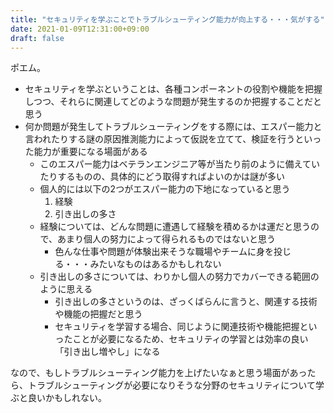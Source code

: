```yaml
---
title: "セキュリティを学ぶことでトラブルシューティング能力が向上する・・・気がする"
date: 2021-01-09T12:31:00+09:00
draft: false
---
```


ポエム。

<!--more-->

- セキュリティを学ぶということは、各種コンポーネントの役割や機能を把握しつつ、それらに関連してどのような問題が発生するのか把握することだと思う
- 何か問題が発生してトラブルシューティングをする際には、エスパー能力と言われたりする謎の原因推測能力によって仮説を立てて、検証を行うといった能力が重要になる場面がある
    - このエスパー能力はベテランエンジニア等が当たり前のように備えていたりするものの、具体的にどう取得すればよいのかは謎が多い
    - 個人的には以下の2つがエスパー能力の下地になっていると思う
        1. 経験
        2. 引き出しの多さ
    - 経験については、どんな問題に遭遇して経験を積めるかは運だと思うので、あまり個人の努力によって得られるものではないと思う
        - 色んな仕事や問題が体験出来そうな職場やチームに身を投じる・・・みたいなものはあるかもしれない
    - 引き出しの多さについては、わりかし個人の努力でカバーできる範囲のように思える
        - 引き出しの多さというのは、ざっくばらんに言うと、関連する技術や機能の把握だと思う
        - セキュリティを学習する場合、同じように関連技術や機能把握といったことが必要になるため、セキュリティの学習とは効率の良い「引き出し増やし」になる

なので、もしトラブルシューティング能力を上げたいなぁと思う場面があったら、トラブルシューティングが必要になりそうな分野のセキュリティについて学ぶと良いかもしれない。
